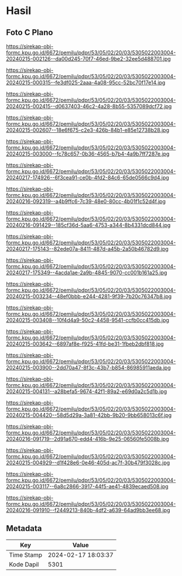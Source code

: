 # Hasil

## Foto C Plano

https://sirekap-obj-formc.kpu.go.id/6672/pemilu/pdpr/53/05/02/20/03/5305022003004-20240215-002126--da00d245-70f7-46ed-9be2-32ee5d488701.jpg

https://sirekap-obj-formc.kpu.go.id/6672/pemilu/pdpr/53/05/02/20/03/5305022003004-20240215-000315--fe3df025-2aaa-4a08-95cc-52bc70f17e14.jpg

https://sirekap-obj-formc.kpu.go.id/6672/pemilu/pdpr/53/05/02/20/03/5305022003004-20240215-002415--d0637403-46c2-4a28-8b55-5357089dcf72.jpg

https://sirekap-obj-formc.kpu.go.id/6672/pemilu/pdpr/53/05/02/20/03/5305022003004-20240215-002607--18e6f675-c2e3-426b-84b1-e85e12738b28.jpg

https://sirekap-obj-formc.kpu.go.id/6672/pemilu/pdpr/53/05/02/20/03/5305022003004-20240215-003000--fc78c657-0b36-4565-b7b4-4a9b7ff7287e.jpg

https://sirekap-obj-formc.kpu.go.id/6672/pemilu/pdpr/53/05/02/20/03/5305022003004-20240217-174926--6f3cea91-ce0b-4fd2-84c6-65de0566c9d4.jpg

https://sirekap-obj-formc.kpu.go.id/6672/pemilu/pdpr/53/05/02/20/03/5305022003004-20240216-092319--a4b9ffc6-7c39-48e0-80cc-4b01f1c52d4f.jpg

https://sirekap-obj-formc.kpu.go.id/6672/pemilu/pdpr/53/05/02/20/03/5305022003004-20240216-091429--185cf36d-5aa6-4753-a344-8b4331dcd844.jpg

https://sirekap-obj-formc.kpu.go.id/6672/pemilu/pdpr/53/05/02/20/03/5305022003004-20240217-175143--82ede07a-8411-487d-a45b-2a50b46782d9.jpg

https://sirekap-obj-formc.kpu.go.id/6672/pemilu/pdpr/53/05/02/20/03/5305022003004-20240217-175349--4acda1ae-2a9b-4845-9070-cc001b161a25.jpg

https://sirekap-obj-formc.kpu.go.id/6672/pemilu/pdpr/53/05/02/20/03/5305022003004-20240215-003234--48ef0bbb-e244-4281-9f39-7b20c76347b8.jpg

https://sirekap-obj-formc.kpu.go.id/6672/pemilu/pdpr/53/05/02/20/03/5305022003004-20240215-003408--10f4d4a9-50c2-4458-9541-ccfb0cc415db.jpg

https://sirekap-obj-formc.kpu.go.id/6672/pemilu/pdpr/53/05/02/20/03/5305022003004-20240215-003642--6897af8e-f925-41fd-be31-1fbeb2dbf818.jpg

https://sirekap-obj-formc.kpu.go.id/6672/pemilu/pdpr/53/05/02/20/03/5305022003004-20240215-003900--2dd70a47-8f3c-43b7-b854-86985911aeda.jpg

https://sirekap-obj-formc.kpu.go.id/6672/pemilu/pdpr/53/05/02/20/03/5305022003004-20240215-004131--a28befa5-9674-42f1-89a2-e69d0a2c5d1b.jpg

https://sirekap-obj-formc.kpu.go.id/6672/pemilu/pdpr/53/05/02/20/03/5305022003004-20240215-004420--58d5d29a-3a81-42bb-9b20-9bb658013c6f.jpg

https://sirekap-obj-formc.kpu.go.id/6672/pemilu/pdpr/53/05/02/20/03/5305022003004-20240216-091719--2d91a670-edd4-416b-9e25-06560fe5008b.jpg

https://sirekap-obj-formc.kpu.go.id/6672/pemilu/pdpr/53/05/02/20/03/5305022003004-20240215-004929--d1f428e6-0e46-405d-ac7f-30b479f3028c.jpg

https://sirekap-obj-formc.kpu.go.id/6672/pemilu/pdpr/53/05/02/20/03/5305022003004-20240215-003117--6a8c2866-3917-44f5-ae41-4839ecaed508.jpg

https://sirekap-obj-formc.kpu.go.id/6672/pemilu/pdpr/53/05/02/20/03/5305022003004-20240216-091910--f2449213-840b-4df2-a639-64ad9bb3ee68.jpg


## Metadata

| Key        | Value               |
| ---------- | ------------------- |
| Time Stamp | 2024-02-17 18:03:37 |
| Kode Dapil | 5301                |



